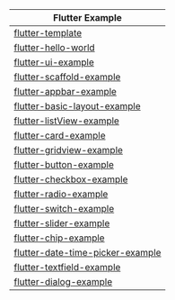 |Flutter Example|
|---|
|[flutter-template](https://github.com/lucifel20/flutter-template)|
|[flutter-hello-world](https://github.com/lucifel20/flutter-hello-world)| 
|[flutter-ui-example](https://github.com/lucifel20/flutter-ui-example)|
|[flutter-scaffold-example](https://github.com/lucifel20/flutter-scaffold-example)|
|[flutter-appbar-example](https://github.com/lucifel20/flutter-appbar-example)|
|[flutter-basic-layout-example](https://github.com/lucifel20/flutter-basic-layout-example)|
|[flutter-listView-example](https://github.com/lucifel20/flutter-listView-example)|
|[flutter-card-example](https://github.com/lucifel20/flutter-card-example)|
|[flutter-gridview-example](https://github.com/lucifel20/flutter-gridview-example)|
|[flutter-button-example](https://github.com/lucifel20/flutter-button-example)|
|[flutter-checkbox-example](https://github.com/lucifel20/flutter-checkbox-example)|
|[flutter-radio-example](https://github.com/lucifel20/flutter-radio-example)|
|[flutter-switch-example](https://github.com/lucifel20/flutter-switch-example)|
|[flutter-slider-example](https://github.com/lucifel20/flutter-slider-example)|
|[flutter-chip-example](https://github.com/lucifel20/flutter-chip-example)|
|[flutter-date-time-picker-example](https://github.com/lucifel20/flutter-date-time-picker-example)|
|[flutter-textfield-example](https://github.com/lucifel20/flutter-textfield-example)|
|[flutter-dialog-example](https://github.com/lucifel20/flutter-dialog-example)|
